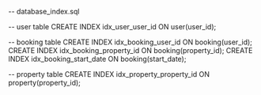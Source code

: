 -- database_index.sql

-- user table
CREATE INDEX idx_user_user_id ON user(user_id);

-- booking table
CREATE INDEX idx_booking_user_id ON booking(user_id);
CREATE INDEX idx_booking_property_id ON booking(property_id);
CREATE INDEX idx_booking_start_date ON booking(start_date);

-- property table
CREATE INDEX idx_property_property_id ON property(property_id);
